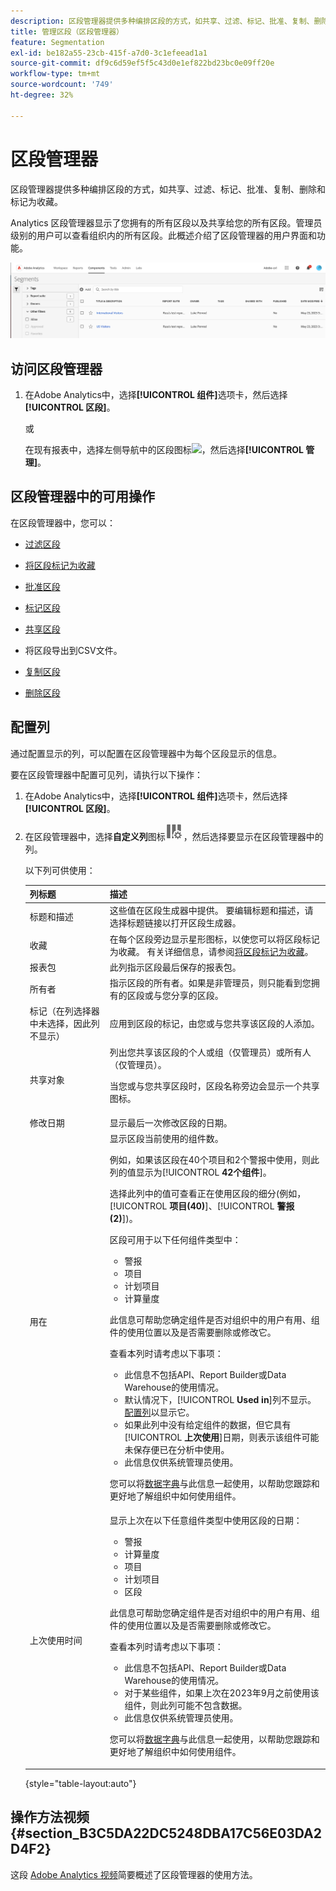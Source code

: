 ```yaml
---
description: 区段管理器提供多种编排区段的方式，如共享、过滤、标记、批准、复制、删除和标记为收藏。
title: 管理区段（区段管理器）
feature: Segmentation
exl-id: be182a55-23cb-415f-a7d0-3c1efeead1a1
source-git-commit: df9c6d59ef5f5c43d0e1ef822bd23bc0e09ff20e
workflow-type: tm+mt
source-wordcount: '749'
ht-degree: 32%

---
```


# 区段管理器

区段管理器提供多种编排区段的方式，如共享、过滤、标记、批准、复制、删除和标记为收藏。

Analytics 区段管理器显示了您拥有的所有区段以及共享给您的所有区段。管理员级别的用户可以查看组织内的所有区段。此概述介绍了区段管理器的用户界面和功能。

![区段管理器](assets/segments-manager.png)

## 访问区段管理器

1. 在Adobe Analytics中，选择&#x200B;**[!UICONTROL 组件]**&#x200B;选项卡，然后选择&#x200B;**[!UICONTROL 区段]**。

   或

   在现有报表中，选择左侧导航中的区段图标![](https://spectrum.adobe.com/static/icons/workflow_18/Smock_Segmentation_18_N.svg)，然后选择&#x200B;**[!UICONTROL 管理]**。

## 区段管理器中的可用操作

在区段管理器中，您可以：

* [过滤区段](/help/components/segmentation/segmentation-workflow/t-seg-filter.md)

* [将区段标记为收藏](/help/components/segmentation/segmentation-workflow/t-seg-favorite.md)

* [批准区段](/help/components/segmentation/segmentation-workflow/seg-approve.md)

* [标记区段](/help/components/segmentation/segmentation-workflow/seg-tag.md)

* [共享区段](/help/components/segmentation/segmentation-workflow/t-seg-share.md)

* 将区段导出到CSV文件。

* [复制区段](/help/components/segmentation/segmentation-workflow/seg-copy.md)

* [删除区段](/help/components/segmentation/segmentation-workflow/seg-delete.md)

## 配置列

通过配置显示的列，可以配置在区段管理器中为每个区段显示的信息。

要在区段管理器中配置可见列，请执行以下操作：

1. 在Adobe Analytics中，选择&#x200B;**[!UICONTROL 组件]**&#x200B;选项卡，然后选择&#x200B;**[!UICONTROL 区段]**。

1. 在区段管理器中，选择&#x200B;**自定义列**&#x200B;图标![自定义列图标](assets/customize-columns-icon.png)，然后选择要显示在区段管理器中的列。

   以下列可供使用：

   | 列标题 | 描述 |
   |---|---|
   | 标题和描述 | 这些值在区段生成器中提供。 要编辑标题和描述，请选择标题链接以打开区段生成器。 |
   | 收藏 | 在每个区段旁边显示星形图标，以使您可以将区段标记为收藏。 有关详细信息，请参阅[将区段标记为收藏](/help/components/segmentation/segmentation-workflow/t-seg-favorite.md)。 |
   | 报表包 | 此列指示区段最后保存的报表包。 |
   | 所有者 | 指示区段的所有者。如果是非管理员，则只能看到您拥有的区段或与您分享的区段。 |
   | 标记（在列选择器中未选择，因此列不显示） | 应用到区段的标记，由您或与您共享该区段的人添加。 |
   | 共享对象 | 列出您共享该区段的个人或组（仅管理员）或所有人（仅管理员）。 <p>当您或与您共享区段时，区段名称旁边会显示一个共享图标。</p> |
   | 修改日期 | 显示最后一次修改区段的日期。 |
   | 用在 | 显示区段当前使用的组件数。 <p>例如，如果该区段在40个项目和2个警报中使用，则此列的值显示为&#x200B;[!UICONTROL **42个组件**]。</p> <p>选择此列中的值可查看正在使用区段的细分(例如，[!UICONTROL **项目(40)**]、[!UICONTROL **警报(2)**])。</p><p>区段可用于以下任何组件类型中：</p> <ul><li>警报</li><li>项目</li><li>计划项目</li><li>计算量度</li></ul><p>此信息可帮助您确定组件是否对组织中的用户有用、组件的使用位置以及是否需要删除或修改它。</p><p>查看本列时请考虑以下事项：</p><ul><li>此信息不包括API、Report Builder或Data Warehouse的使用情况。</li><li>默认情况下，[!UICONTROL **Used in**]&#x200B;列不显示。 [配置列](#configure-columns)以显示它。</li><li>如果此列中没有给定组件的数据，但它具有&#x200B;[!UICONTROL **上次使用**]&#x200B;日期，则表示该组件可能未保存便已在分析中使用。</li><li>此信息仅供系统管理员使用。</li></ul><p>您可以将[数据字典](/help/analyze/analysis-workspace/components/data-dictionary/data-dictionary-overview.md)与此信息一起使用，以帮助您跟踪和更好地了解组织中如何使用组件。</p> |
   | 上次使用时间 | 显示上次在以下任意组件类型中使用区段的日期： <ul><li>警报</li><li>计算量度</li><li>项目</li><li>计划项目</li><li>区段</li></ul> <p>此信息可帮助您确定组件是否对组织中的用户有用、组件的使用位置以及是否需要删除或修改它。</p><p>查看本列时请考虑以下事项：</p><ul><li>此信息不包括API、Report Builder或Data Warehouse的使用情况。</li><li>对于某些组件，如果上次在2023年9月之前使用该组件，则此列可能不包含数据。</li><li>此信息仅供系统管理员使用。</li></ul><p>您可以将[数据字典](/help/analyze/analysis-workspace/components/data-dictionary/data-dictionary-overview.md)与此信息一起使用，以帮助您跟踪和更好地了解组织中如何使用组件。 |

   {style="table-layout:auto"}

## 操作方法视频 {#section_B3C5DA22DC5248DBA17C56E03DA2D4F2}

这段 [Adobe Analytics 视频](https://experienceleague.adobe.com/docs/analytics-learn/tutorials/components/segmentation/segment-management-and-sharing.html?lang=zh-Hans)简要概述了区段管理器的使用方法。



